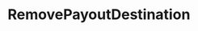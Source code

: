 # RemovePayoutDestination

<api-endpoint openapi-path="../../../milestone.openapi.json" method="DELETE" endpoint="/wallet/dest/{destinationId}"/>
